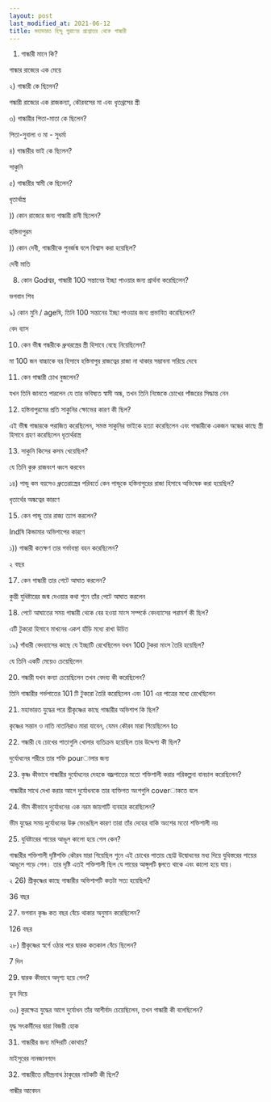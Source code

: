 ```yaml
---
layout: post
last_modified_at: 2021-06-12
title: মহাভারত হিন্দু পুরাণের প্রশ্নোত্তর থেকে গান্ধারী
---
```


1) গান্ধারী মানে কি?

গান্ধার রাজ্যের এক মেয়ে

২) গান্ধারী কে ছিলেন?

গন্ধারী রাজ্যের এক রাজকন্যা, কৌরবসের মা এবং ধৃতথ্রসের স্ত্রী


৩) গান্ধারীর পিতা-মাতা কে ছিলেন?

পিতা-সুবালা ও মা - সুধর্মা

৪) গান্ধারীর ভাই কে ছিলেন?

সাকুনি

৫) গান্ধারীর স্বামী কে ছিলেন?

ধৃতার্থাস্ত্র

)) কোন রাজ্যের জন্য গান্ধারী রানী ছিলেন?

হস্তিনাপুরম

)) কোন দেবী, গান্ধারীকে পুনর্জন্ম বলে বিশ্বাস করা হয়েছিল?

দেবী মাতি

 
8) কোন Godশ্বর, গান্ধারী 100 সন্তানের ইচ্ছা পাওয়ার জন্য প্রার্থনা করেছিলেন?

ভগবান শিব

৯) কোন মুনি / ageষি, তিনি 100 সন্তানের ইচ্ছা পাওয়ার জন্য প্রভাবিত করেছিলেন?

বেদ ব্যাস

10) কেন ভীষ্ম গন্ধরীকে ধ্রুথরস্ত্রের স্ত্রী হিসাবে বেছে নিয়েছিলেন?

মা 100 জন বাচ্চাকে বর হিসাবে হস্তিনাপুর রাজত্বের রাজা না থাকার সম্ভাবনা সরিয়ে দেবে

11) কেন গান্ধারী চোখ বুজলেন?

যখন তিনি জানতে পারলেন যে তার ভবিষ্যত স্বামী অন্ধ, তখন তিনি নিজেকে চোখের পাঁজরের সিদ্ধান্ত নেন

12) হস্তিনাপুরমের প্রতি সাকুনির ক্ষোভের কারণ কী ছিল?

এই ভীষ্ম গান্ধারকে পরাজিত করেছিলেন, সমস্ত সাকুনির ভাইকে হত্যা করেছিলেন এবং গান্ধারীকে একজন অন্ধের কাছে স্ত্রী হিসাবে গ্রহণ করেছিলেন ধৃতার্থরাস্ত্র

13) সাকুনি কিসের কসম খেয়েছিল?

যে তিনি কুরু রাজবংশ ধ্বংস করবেন

১৪) পান্ডু কম বয়সেও ধ্রুতেরাস্ত্রের পরিবর্তে কেন পান্ডুকে হস্তিনাপুরের রাজা হিসাবে অভিষেক করা হয়েছিল?

ধৃতার্থের অন্ধত্বের কারণে

15) কেন পান্ডু তার রাজ্য ত্যাগ করলেন?

 Indষি কিন্ডামার অভিশাপের কারণে

১)) গান্ধারী কতক্ষণ তার গর্ভাবস্থা বহন করেছিলেন?

২ বছর

17) কেন গান্ধারী তার পেটে আঘাত করলেন?

কুন্তী যুধিষ্টারের জন্ম দেওয়ার কথা শুনে তাঁর পেটে আঘাত করলেন

18) পেটে আঘাতের সময় গান্ধারী থেকে বের হওয়া মাংস সম্পর্কে বেদব্যাসের পরামর্শ কী ছিল?

এটি টুকরো হিসাবে মাখনের একশ হাঁড়ি মধ্যে রাখা উচিত

১৯) গাঁধারী বেদব্যাসের কাছে যে ইচ্ছাটি রেখেছিলেন যখন 100 টুকরা মাংস তৈরি হয়েছিল?

যে তিনি একটি মেয়েও চেয়েছিলেন

20) গন্ধারী যখন কন্যা চেয়েছিলেন তখন বেদব্য কী করেছিলেন?

তিনি গান্ধারীর গর্ভপাতের 101 টি টুকরো তৈরি করেছিলেন এবং 101 এর পাত্রের মধ্যে রেখেছিলেন

21) মহাভারত যুদ্ধের পরে শ্রীকৃষ্ণের কাছে গান্ধারীর অভিশাপ কি ছিল?

কৃষ্ণের সন্তান ও নাতি নাতনিরাও মারা যাবেন, যেমন কৌরব মারা গিয়েছিলেন to

22) গন্ধারী যে চোখের পাতাগুলি খোলার ব্যতিক্রম হয়েছিল তার উদ্দেশ্য কী ছিল?

দুর্যোধনের শরীরে তার শক্তি pourালার জন্য

23) কৃষ্ণ কীভাবে গান্ধারীর দুর্যোধনের দেহকে বজ্রপাতের মতো শক্তিশালী করার পরিকল্পনা বানচাল করেছিলেন?

গান্ধারীর সাথে দেখা করার আগে দুর্যোধনকে তার ব্যক্তিগত অংশগুলি coverাকতে বলে

24) ভীম কীভাবে দুর্যোধনের এক নরম জায়গাটি ব্যবহার করেছিলেন?

ভীম যুদ্ধের সময় দুর্যোধনের উরু ভেঙেছিল কারণ তারা তাঁর দেহের বাকি অংশের মতো শক্তিশালী নয়

25) যুধিষ্টারের পায়ের আঙুল কালো হয়ে গেল কেন?

গান্ধারীর শক্তিশালী দৃষ্টিশক্তি কৌরব মারা গিয়েছিল শুনে এই চোখের পাতায় ছোট্ট উদ্বোধনের মধ্য দিয়ে যুধিস্তরের পায়ের আঙুলে পড়ে গেল। তার দৃষ্টি এতই শক্তিশালী ছিল যে পায়ের আঙ্গুলটি জ্বলতে থাকে এবং কালো হয়ে যায়।

২ 26) শ্রীকৃষ্ণের কাছে গান্ধারীর অভিশাপটি কতটা সত্য হয়েছিল?

36 বছর

27) ভগবান কৃষ্ণ কত বছর বেঁচে থাকার অনুমান করেছিলেন?

126 বছর

২৮) শ্রীকৃষ্ণের স্বর্গে ওঠার পরে দ্বারক কতকাল বেঁচে ছিলেন?

7 দিন

29) দ্বারক কীভাবে অদৃশ্য হয়ে গেল?

ডুব দিয়ে

৩০) কুরক্ষেত্র যুদ্ধের আগে দুর্যোধন তাঁর আশীর্বাদ চেয়েছিলেন, তখন গান্ধারী কী বলেছিলেন?

যুদ্ধ সৎকর্মীদের দ্বারা বিজয়ী হোক

31) গান্ধারীর জন্য মন্দিরটি কোথায়?

মাইসুরের নানজানগদে

32) গান্ধারীতে রবীন্দ্রনাথ ঠাকুরের নাটকটি কী ছিল?

গান্ধীর আবেদন







